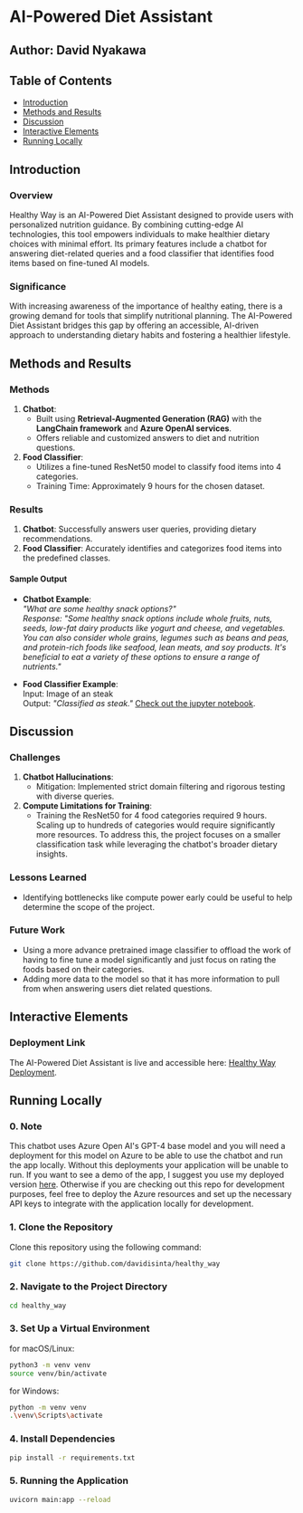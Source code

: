 # AI-Powered Diet Assistant  

## Author: David Nyakawa  

## Table of Contents  

- [Introduction](#introduction)  
- [Methods and Results](#methods-and-results)  
- [Discussion](#discussion)  
- [Interactive Elements](#interactive-elements)
- [Running Locally](#running-locally)

## Introduction  

### Overview  
Healthy Way is an AI-Powered Diet Assistant designed to provide users with personalized nutrition guidance. By combining cutting-edge AI technologies, this tool empowers individuals to make healthier dietary choices with minimal effort. Its primary features include a chatbot for answering diet-related queries and a food classifier that identifies food items based on fine-tuned AI models.  

### Significance  
With increasing awareness of the importance of healthy eating, there is a growing demand for tools that simplify nutritional planning. The AI-Powered Diet Assistant bridges this gap by offering an accessible, AI-driven approach to understanding dietary habits and fostering a healthier lifestyle.  

## Methods and Results  

### Methods  
1. **Chatbot**:  
   - Built using **Retrieval-Augmented Generation (RAG)** with the **LangChain framework** and **Azure OpenAI services**.  
   - Offers reliable and customized answers to diet and nutrition questions.  
2. **Food Classifier**:  
   - Utilizes a fine-tuned ResNet50 model to classify food items into 4 categories.  
   - Training Time: Approximately 9 hours for the chosen dataset.  

### Results  
1. **Chatbot**: Successfully answers user queries, providing dietary recommendations.  
2. **Food Classifier**: Accurately identifies and categorizes food items into the predefined classes.  

#### Sample Output  
- **Chatbot Example**:  
  _"What are some healthy snack options?"_  
  _Response: "Some healthy snack options include whole fruits, nuts, seeds, low-fat dairy products like yogurt and cheese, and vegetables. You can also consider whole grains, legumes such as beans and peas, and protein-rich foods like seafood, lean meats, and soy products. It's beneficial to eat a variety of these options to ensure a range of nutrients."_  

- **Food Classifier Example**:  
  Input: Image of an steak  
  Output: _"Classified as steak."_
  [Check out the jupyter notebook](food_classifier_complete.ipynb).  
  
  

## Discussion  

### Challenges  
1. **Chatbot Hallucinations**:  
   - Mitigation: Implemented strict domain filtering and rigorous testing with diverse queries.  
2. **Compute Limitations for Training**:  
   - Training the ResNet50 for 4 food categories required 9 hours. Scaling up to hundreds of categories would require significantly more resources. To address this, the project focuses on a smaller classification task while leveraging the chatbot's broader dietary insights.  

### Lessons Learned  
- Identifying bottlenecks like compute power early could be useful to help determine the scope of the project. 

### Future Work  
- Using a more advance pretrained image classifier to offload the work of having to fine tune a model significantly and just focus on rating the foods based on their categories. 
- Adding more data to the model so that it has more information to pull from when answering users diet related questions.

## Interactive Elements  

### Deployment Link  
The AI-Powered Diet Assistant is live and accessible here: [Healthy Way Deployment](https://healthywayapp3.azurewebsites.net/).  


## Running Locally 

### 0. Note

This chatbot uses Azure Open AI's GPT-4 base model and you will need a deployment for this model on Azure to be able to use the chatbot and run the app locally. Without this deployments your application will be unable to run. If you want to see a demo of the app, I suggest you use my deployed version [here](https://healthywayapp3.azurewebsites.net/). Otherwise if you are checking out this repo for development purposes, feel free to deploy the Azure resources and set up the necessary API keys to integrate with the application locally for development.

### 1. Clone the Repository

Clone this repository using the following command:

```bash
git clone https://github.com/davidisinta/healthy_way
```

### 2. Navigate to the Project Directory

```bash
cd healthy_way
```

### 3. Set Up a Virtual Environment

for macOS/Linux:
```bash
python3 -m venv venv
source venv/bin/activate
```

for Windows:
```bash
python -m venv venv
.\venv\Scripts\activate
```

### 4. Install Dependencies

```bash
pip install -r requirements.txt
```

### 5. Running the Application

```bash
uvicorn main:app --reload
```







